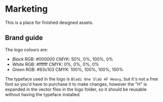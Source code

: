 # Marketing
This is a place for finished designed assets.

## Brand guide
The logo colours are:

- *Black*
RGB: #000000
CMYK: 50%, 0%, 100%, 0%
- *White*
RGB: #ffffff
CMYK: 0%, 0%, 0%, 0%
- *Green*
RGB: #93c103
CMYK: 100%, 100%, 100%, 100%

The typeface used in the logo is `Bladi One Slab 4F Heavy`, but it's not a free font so you'd have to purchase it to make changes, however the "H" is expanded in the vector files in the logo folder, so it should be reusable without having the typeface installed.
